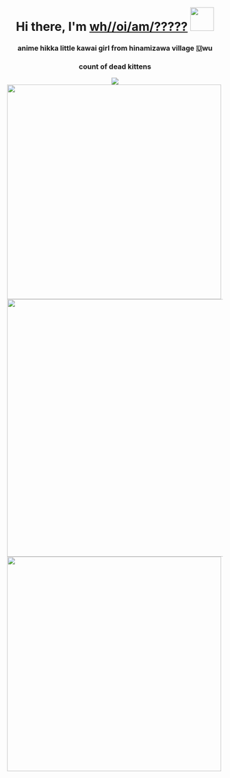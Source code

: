 <h1 align="center">Hi there, I'm <a href="https://vk.com/immortalpainhihihihi" target="_blank">wh//oi/am/?????</a> 
<img src="https://i.kym-cdn.com/photos/images/facebook/001/618/911/0c4.jpg_large" height="55"/></h1>
<h3 align="center">anime hikka little kawai girl from hinamizawa village 🇺wu</h3>
<div>
  <div align="center">
    <h3>count of dead kittens</h3>
    <img src="https://profile-counter.glitch.me/DRainEm0/count.svg"/>
  </div>
</div>
  <img align="center" height="500" src="https://www.gifcen.com/wp-content/uploads/2022/05/shadow-the-hedgehog-gif-7.gif"/>
  <img align="сenter" height="600" src=""/>
  <img align="center" height="500" src="https://img10.joyreactor.cc/pics/post/Rumia-Touhou-Project-Anime-anime-gif-5670916.gif"/>

